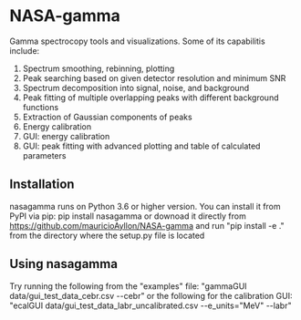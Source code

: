 # NASA-gamma
Gamma spectrocopy tools and visualizations. Some of its capabilitis include:

1) Spectrum smoothing, rebinning, plotting
2) Peak searching based on given detector resolution and minimum SNR
3) Spectrum decomposition into signal, noise, and background
4) Peak fitting of multiple overlapping peaks with different background functions
5) Extraction of Gaussian components of peaks 
6) Energy calibration
7) GUI: energy calibration
8) GUI: peak fitting with advanced plotting and table of calculated parameters

## Installation
nasagamma runs on Python 3.6 or higher version. You can install it from PyPI via pip:
pip install nasagamma
or downoad it directly from https://github.com/mauricioAyllon/NASA-gamma
and run "pip install -e ." from the directory where the setup.py file is located

## Using nasagamma
Try running the following from the "examples" file:
"gammaGUI data/gui_test_data_cebr.csv --cebr"
or the following for the calibration GUI:
"ecalGUI data/gui_test_data_labr_uncalibrated.csv --e_units="MeV" --labr"

